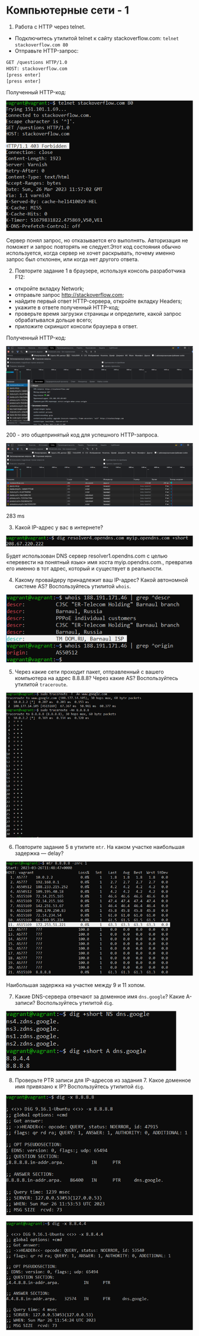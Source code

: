 # Компьютерные сети - 1

1. Работа c HTTP через telnet.

* Подключитесь утилитой telnet к сайту stackoverflow.com: `telnet stackoverflow.com 80`
* Отправьте HTTP-запрос:

```bash
GET /questions HTTP/1.0
HOST: stackoverflow.com
[press enter]
[press enter]
```

Полученный HTTP-код:

![1](1.png)

Сервер понял запрос, но отказывается его выполнять. Авторизация не поможет и запрос повторять не следует.Этот код состояния обычно используется, когда сервер не хочет раскрывать, почему именно запрос был отклонен, или когда нет другого ответа.

2. Повторите задание 1 в браузере, используя консоль разработчика F12:

* откройте вкладку Network;
* отправьте запрос http://stackoverflow.com;
* найдите первый ответ HTTP-сервера, откройте вкладку Headers;
* укажите в ответе полученный HTTP-код;
* проверьте время загрузки страницы и определите, какой запрос обрабатывался дольше всего;
* приложите скриншот консоли браузера в ответ.

Полученный HTTP-код:

![2.1](2.1.png)

200 - это общепринятый код для успешного HTTP-запроса.

![2.2](2.2.png)

283 ms

3. Какой IP-адрес у вас в интернете?

![3](3.png)

 Будет использован DNS сервер resolver1.opendns.com с целью «перевести на понятный язык» имя хоста myip.opendns.com., превратив его именно в тот адрес, который и существует в реальности.

 4. Какому провайдеру принадлежит ваш IP-адрес? Какой автономной системе AS? Воспользуйтесь утилитой `whois`.

 ![4](4.png)

 5. Через какие сети проходит пакет, отправленный с вашего компьютера на адрес 8.8.8.8? Через какие AS? Воспользуйтесь утилитой `traceroute`.

![5](5.png)

 6. Повторите задание 5 в утилите `mtr`. На каком участке наибольшая задержка — delay?

 ![6](6.png)

 Наибольшая задержка на участке между 9 и 11 хопом.

 7. Какие DNS-сервера отвечают за доменное имя `dns.google`? Какие A-записи? Воспользуйтесь утилитой `dig`.

 ![7](7.png)

 8. Проверьте PTR записи для IP-адресов из задания 7. Какое доменное имя привязано к IP? Воспользуйтесь утилитой `dig`.

 ![8.1](8.1.png)

 ![8.2](8.2.png)